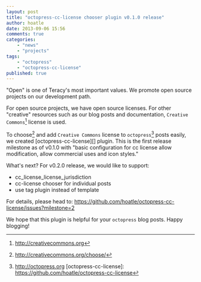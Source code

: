 ```yaml
---
layout: post
title: "octopress-cc-license chooser plugin v0.1.0 release"
author: hoatle
date: 2013-09-06 15:56
comments: true
categories:
    - "news"
    - "projects"
tags:
    - "octopress"
    - "octopress-cc-license"
published: true
---
```


"Open" is one of Teracy's most important values. We promote open source projects on our
development path.

For open source projects, we have open source licenses. For other "creative" resources such as
our blog posts and documentation, `Creative Commons`[^1] license is used.

<!-- more -->

To choose[^2] and add `Creative Commons` license to `octopress`[^3] posts easily, we created
[octopress-cc-license][] plugin. This is the first release milestone as of v0.1.0 with "basic
configuration for cc license allow modification, allow commercial uses and icon styles."

What's next? For v0.2.0 release, we would like to support:

- cc_license_license_jurisdiction
- cc-license chooser for individual posts
- use tag plugin instead of template

For details, please head to: https://github.com/hoatle/octopress-cc-license/issues?milestone=2

We hope that this plugin is helpful for your `octopress` blog posts. Happy blogging!

[^1]: http://creativecommons.org
[^2]: http://creativecommons.org/choose/
[^3]: http://octopress.org
[octopress-cc-license]: https://github.com/hoatle/octopress-cc-license
